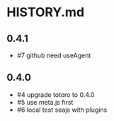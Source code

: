 # HISTORY.md

## 0.4.1

- #7 github need useAgent

## 0.4.0

- #4 upgrade totoro to 0.4.0
- #5 use meta.js first
- #6 local test seajs with plugins
